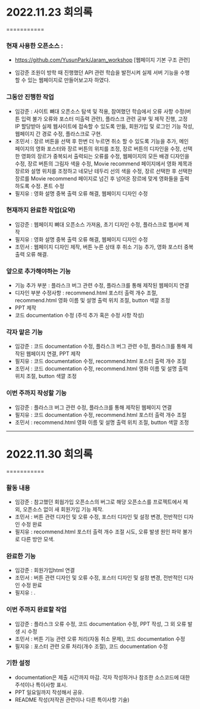 # 2022.11.23 회의록
===========
### 현재 사용한 오픈소스 : 
- https://github.com/YusunPark/Jaram_workshop [웹페이지 기본 구조 관련]


- 임강준 조원이 방학 때 진행했던 API 관련 학습을 발전시켜 실제 서버 기능을 수행할 수 있는 웹페이지로 만들어보고자 하였다.

### 그동안 진행한 작업
- 임강준 : 사이트 뼈대 오픈소스 탐색 및 적용, 참여했던 학습에서 오류 사항 수정(버튼 입력 불가 오류와 포스터 미출력 관련), 플라스크 관련 공부 및 제작 진행, 고정 IP 할당받아 실제 웹사이트에 접속할 수 있도록 만듦, 회원가입 및 로그인 기능 작성, 웹페이지 간 경로 수정, 플라스크로 구현.
- 조민서 : 장르 버튼을 선택 후 한번 더 누르면 취소 할 수 있도록 기능을 추가, 메인 페이지의 영화 포스터와 장르 버튼의 위치를 조정, 장르 버튼의 디자인을 수정, 선택한 영화의 장르가 중복되서 출력되는 오류를 수정, 웹페이지의 모든 배경 디자인을 수정, 장르 버튼의 그림자 색을 수정, Movie recommend 페이지에서 영화 제목과 장르와 설명 위치를 조정하고 네모난 테두리 선의 색을 수정, 장르 선택한 후 선택한 장르를  Movie recommend 페이지로 넘긴 후 넘어온 장르에 맞게 영화들을 출력하도록 수정. 폰트 수정  
- 필지유 : 영화 설명 중복 출력 오류 해결, 웹페이지 디자인 수정

### 현재까지 완료한 작업(요약)
- 임강준 : 웹페이지 뼈대 오픈소스 가져옴, 초기 디자인 수정, 플라스크로 웹서버 제작
- 필지유 : 영화 설명 중복 출력 오류 해결, 웹페이지 디자인 수정
- 조민서 : 웹페이지 디자인 제작, 버튼 누른 상태 후 취소 기능 추가, 영화 포스터 중복 출력 오류 해결.

### 앞으로 추가해야하는 기능
- 기능 추가 부분 : 플라스크 버그 관련 수정, 플라스크를 통해 제작된 웹페이지 연결
- 디자인 부분 수정사항 : recommend.html 포스터 출력 개수 조절, recommend.html 영화 이름 및 설명 출력 위치 조절, button 색깔 조정
- PPT 제작
- 코드 documentation 수정 (주석 추가 혹은 수정 사항 작성)

### 각자 맡은 기능
- 임강준 : 코드 documentation 수정, 플라스크 버그 관련 수정, 플라스크를 통해 제작된 웹페이지 연결, PPT 제작 
- 필지유 : 코드 documentation 수정, recommend.html 포스터 출력 개수 조절
- 조민서 : 코드 documentation 수정, recommend.html 영화 이름 및 설명 출력 위치 조절, button 색깔 조정

### 이번 주까지 작성할 기능
- 임강준 : 플라스크 버그 관련 수정, 플라스크를 통해 제작된 웹페이지 연결
- 필지유 : 코드 documentation 수정, recommend.html 포스터 출력 개수 조절
- 조민서 : recommend.html 영화 이름 및 설명 출력 위치 조절, button 색깔 조정

*******
# 2022.11.30 회의록
===========
### 활동 내용 
- 임강준 : 참고했던 회웝가입 오픈소스의 버그로 해당 오픈소스를 프로젝트에서 제외, 오픈소스 없이 새 회원가입 기능 제작.
- 조민서 : 버튼 관련 디자인 및 오류 수정, 포스터 디자인 및 설정 변경, 전반적인 디자인 수정 완료
- 필지유 : recommend.html 포스터 출력 개수 조절 시도, 오류 발생 원인 파악 불가로 다른 방안 모색.

### 완료한 기능
- 임강준 : 회원가입html 연결
- 조민서 : 버튼 관련 디자인 및 오류 수정, 포스터 디자인 및 설정 변경, 전반적인 디자인 수정 완료
- 필지유 : .

### 이번 주까지 완료할 작업
- 임강준 : 플라스크 오류 수정, 코드 documentation 수정, PPT 작성, 그 외 오류 발생 시 수정
- 조민서 : 버튼 기능 관련 오류 처리(자동 취소 문제), 코드 documentation 수정
- 필지유 : 포스터 관련 오류 처리(개수 조절), 코드 documentation 수정

### 기한 설정
- documentation은 제출 시간까지 마감. 각자 작성하거나 참조한 소스코드에 대한 주석이나 특이사항 표시.
- PPT 일요일까지 작성해서 공유.
- README 작성(저작권 관련이나 다른 특이사항 기술)

